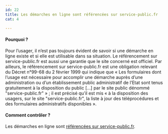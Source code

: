 ```yaml
---
id: 22
title: Les démarches en ligne sont référencées sur service-public.fr
cat: 4

---
```


#### Pourquoi ?

Pour l’usager, il n’est pas toujours évident de savoir si une démarche en ligne existe et si elle est utilisable dans sa situation. Le référencement sur service-public.fr est aussi une garantie que le site concerné est officiel. Par ailleurs, le référencement sur service-public.fr est une obligation relevant du Décret n°99-68 du 2 février 1999 qui indique que « Les formulaires dont l’usage est nécessaire pour accomplir une démarche auprès d’une administration ou d’un établissement public administratif de l’Etat sont tenus gratuitement à la disposition du public [...] par le site public dénommé "service-public.fr" » ; il est précisé qu’il est mis « à la disposition des usagers, sur le site "service-public.fr", la liste à jour des téléprocédures et des formulaires administratifs disponibles ».

#### Comment contrôler ?

Les démarches en ligne sont [référencées sur service-public.fr](https://www.service-public.fr/P10015).